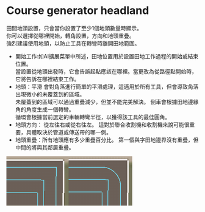 # Course generator headland
  
田間地頭設置，只會當你設置了至少1個地頭數量時顯示。  
你可以選擇從哪裡開始，轉角設置，方向和地頭重疊。  
強烈建議使用地頭，以防止工具在轉彎時離開田地範圍。  

  
- 開始工作:如AI擴展菜單中所述，田地位置用於設置田地工作過程的開始或結束位置。  
當設置從地頭出發時，它會告訴起點應該在哪裡。當更改為從路徑點開始時，它將告訴在哪裡結束工作。  
- 地頭：平滑 會對角落進行簡單的平滑處理，這適用於所有工具，但會導致角落出現微小的未覆蓋到的區域。   
未覆蓋到的區域可以通過重疊減少，但並不能完美解決。  倒車會根據田地邊緣角的角度生成一個轉彎。   
循環會根據當前選定的車輛轉彎半徑，以獲得該工具的最佳圓角。   
- 地頭方向： 從左往右或從右往左。 這對於聯合收割機和收割機來說可能很重要，具體取決於管道或傳送帶的哪一側。   
- 地頭重疊：所有地頭應有多少重疊百分比。 第一個與字田地邊界沒有重疊，但中間的將與其鄰居重疊。  

![Image](../assets/images/sharproundcorner_0_0_330_130.png)